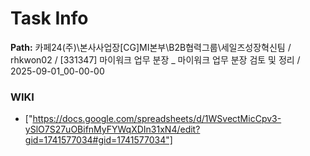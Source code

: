 # Task Info

**Path:** 카페24(주)\본사사업장\[CG]MI본부\B2B협력그룹\세일즈성장혁신팀 / rhkwon02 / [331347] 마이워크 업무 분장 _ 마이워크 업무 분장 검토 및 정리 / 2025-09-01_00-00-00

### WIKI
- ["https://docs.google.com/spreadsheets/d/1WSvectMicCpv3-ySlO7S27uOBifnMyFYWqXDIn31xN4/edit?gid=1741577034#gid=1741577034"]

